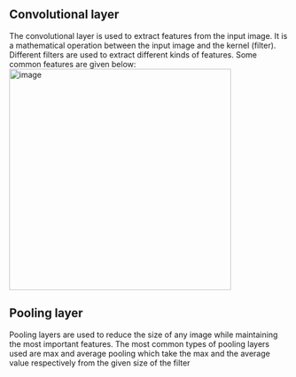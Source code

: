## Convolutional layer 
The convolutional layer is used to extract features from the input image. It is a mathematical operation between the input image and the kernel (filter).
Different filters are used to extract different kinds of features. Some common features are given below:
<img width="400" alt="image" src="https://user-images.githubusercontent.com/40763359/169387030-d407f4a7-605a-4361-851e-994503350132.png">

## Pooling layer 
Pooling layers are used to reduce the size of any image while maintaining the most important features. The most common types of pooling layers used are max and average pooling which take the max and the average value respectively from the given size of the filter 
